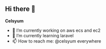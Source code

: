## Hi there 👋


**Celsyum** 

- 🔭 I’m currently working on aws ecs and ec2
- 🌱 I’m currently learning laravel
- 📫 How to reach me: @celsyum everywhere